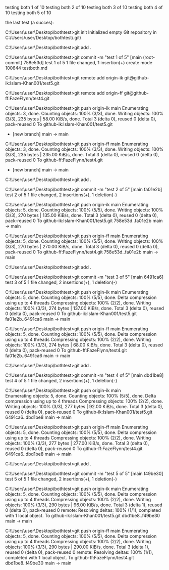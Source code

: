 testing both 1 of 10
testing both 2 of 10
testing both 3 of 10
testing both 4 of 10
testing both 5 of 10

the last test (a succes):

C:\Users\user\Desktop\bothtest>git init
Initialized empty Git repository in C:/Users/user/Desktop/bothtest/.git/

C:\Users\user\Desktop\bothtest>git add .   

C:\Users\user\Desktop\bothtest>git commit -m "test 1 of 5" 
[main (root-commit) 758e53d] test 1 of 5
 1 file changed, 1 insertion(+)
 create mode 100644 testboth.md

C:\Users\user\Desktop\bothtest>git remote add origin-ik git@github-ik:Islam-Khan001/test5.git  

C:\Users\user\Desktop\bothtest>git remote add origin-ff git@github-ff:FazeFlynn/test4.git  

C:\Users\user\Desktop\bothtest>git push origin-ik main
Enumerating objects: 3, done.
Counting objects: 100% (3/3), done.
Writing objects: 100% (3/3), 235 bytes | 58.00 KiB/s, done.
Total 3 (delta 0), reused 0 (delta 0), pack-reused 0
To github-ik:Islam-Khan001/test5.git
 * [new branch]      main -> main

C:\Users\user\Desktop\bothtest>git push origin-ff main 
Enumerating objects: 3, done.
Counting objects: 100% (3/3), done.
Writing objects: 100% (3/3), 235 bytes | 235.00 KiB/s, done.
Total 3 (delta 0), reused 0 (delta 0), pack-reused 0
To github-ff:FazeFlynn/test4.git
 * [new branch]      main -> main

C:\Users\user\Desktop\bothtest>git add . 

C:\Users\user\Desktop\bothtest>git commit -m "test 2 of 5" 
[main fa01e2b] test 2 of 5
 1 file changed, 2 insertions(+), 1 deletion(-)

C:\Users\user\Desktop\bothtest>git push origin-ik main 
Enumerating objects: 5, done.
Counting objects: 100% (5/5), done.
Writing objects: 100% (3/3), 270 bytes | 135.00 KiB/s, done.
Total 3 (delta 0), reused 0 (delta 0), pack-reused 0
To github-ik:Islam-Khan001/test5.git
   758e53d..fa01e2b  main -> main

C:\Users\user\Desktop\bothtest>git push origin-ff main
Enumerating objects: 5, done.
Counting objects: 100% (5/5), done.
Writing objects: 100% (3/3), 270 bytes | 270.00 KiB/s, done.
Total 3 (delta 0), reused 0 (delta 0), pack-reused 0
To github-ff:FazeFlynn/test4.git
   758e53d..fa01e2b  main -> main

C:\Users\user\Desktop\bothtest>git add . 

C:\Users\user\Desktop\bothtest>git commit -m "test 3 of 5" 
[main 6491ca6] test 3 of 5
 1 file changed, 2 insertions(+), 1 deletion(-)

C:\Users\user\Desktop\bothtest>git push origin-ik main 
Enumerating objects: 5, done.
Counting objects: 100% (5/5), done.
Delta compression using up to 4 threads
Compressing objects: 100% (2/2), done.
Writing objects: 100% (3/3), 274 bytes | 137.00 KiB/s, done.
Total 3 (delta 0), reused 0 (delta 0), pack-reused 0
To github-ik:Islam-Khan001/test5.git
   fa01e2b..6491ca6  main -> main

C:\Users\user\Desktop\bothtest>git push origin-ff main
Enumerating objects: 5, done.
Counting objects: 100% (5/5), done.
Delta compression using up to 4 threads
Compressing objects: 100% (2/2), done.
Writing objects: 100% (3/3), 274 bytes | 68.00 KiB/s, done.
Total 3 (delta 0), reused 0 (delta 0), pack-reused 0
To github-ff:FazeFlynn/test4.git
   fa01e2b..6491ca6  main -> main

C:\Users\user\Desktop\bothtest>git add . 

C:\Users\user\Desktop\bothtest>git commit -m "test 4 of 5" 
[main dbd1be8] test 4 of 5
 1 file changed, 2 insertions(+), 1 deletion(-)

C:\Users\user\Desktop\bothtest>git push origin-ik main     
Enumerating objects: 5, done.
Counting objects: 100% (5/5), done.
Delta compression using up to 4 threads
Compressing objects: 100% (2/2), done.
Writing objects: 100% (3/3), 277 bytes | 92.00 KiB/s, done.
Total 3 (delta 0), reused 0 (delta 0), pack-reused 0
To github-ik:Islam-Khan001/test5.git
   6491ca6..dbd1be8  main -> main

C:\Users\user\Desktop\bothtest>git push origin-ff main
Enumerating objects: 5, done.
Counting objects: 100% (5/5), done.
Delta compression using up to 4 threads
Compressing objects: 100% (2/2), done.
Writing objects: 100% (3/3), 277 bytes | 277.00 KiB/s, done.
Total 3 (delta 0), reused 0 (delta 0), pack-reused 0
To github-ff:FazeFlynn/test4.git
   6491ca6..dbd1be8  main -> main

C:\Users\user\Desktop\bothtest>git add .

C:\Users\user\Desktop\bothtest>git commit -m "test 5 of 5" 
[main f49be30] test 5 of 5
 1 file changed, 2 insertions(+), 1 deletion(-)

C:\Users\user\Desktop\bothtest>git push origin-ik main 
Enumerating objects: 5, done.
Counting objects: 100% (5/5), done.
Delta compression using up to 4 threads
Compressing objects: 100% (2/2), done.
Writing objects: 100% (3/3), 290 bytes | 96.00 KiB/s, done.
Total 3 (delta 1), reused 0 (delta 0), pack-reused 0
remote: Resolving deltas: 100% (1/1), completed with 1 local object.
To github-ik:Islam-Khan001/test5.git
   dbd1be8..f49be30  main -> main

C:\Users\user\Desktop\bothtest>git push origin-ff main
Enumerating objects: 5, done.
Counting objects: 100% (5/5), done.
Delta compression using up to 4 threads
Compressing objects: 100% (2/2), done.
Writing objects: 100% (3/3), 290 bytes | 290.00 KiB/s, done.
Total 3 (delta 1), reused 0 (delta 0), pack-reused 0
remote: Resolving deltas: 100% (1/1), completed with 1 local object.
To github-ff:FazeFlynn/test4.git
   dbd1be8..f49be30  main -> main